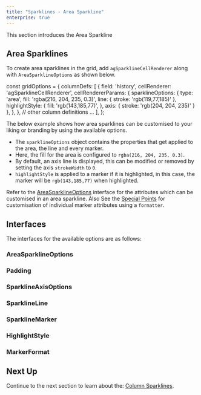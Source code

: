 ```yaml
---
title: "Sparklines - Area Sparkline"
enterprise: true
---
```


This section introduces the Area Sparkline

## Area Sparklines

To create area sparklines in the grid, add `agSparklineCellRenderer` along with `AreaSparklineOptions` as shown below.

<snippet>
const gridOptions = {
    columnDefs: [
        {
            field: 'history',
            cellRenderer: 'agSparklineCellRenderer',
            cellRendererParams: {
                sparklineOptions: {
                    type: 'area',
                    fill: 'rgba(216, 204, 235, 0.3)',
                    line: {
                        stroke: 'rgb(119,77,185)'
                    },
                    highlightStyle: {
                        fill: 'rgb(143,185,77)',
                    },
                    axis: {
                        stroke: 'rgb(204, 204, 235)'
                    }
                },
            },
        },
        // other column definitions ...
    ],
};
</snippet>

The below example shows how area sparklines can be customised to your liking or branding by using the available options.

- The `sparklineOptions` object contains the properties that get applied to the area, the line and every marker.
- Here, the fill for the area is configured to `rgba(216, 204, 235, 0.3)`.
- By default, an axis line is displayed, this can be modified or removed by setting the axis `strokeWidth` to `0`.
- `highlightStyle` is applied to a marker if it is highlighted, in this case, the marker will be `rgb(143,185,77)` when highlighted.

<grid-example title='Area Sparkline' name='area-sparkline' type='generated' options='{ "enterprise": true, "exampleHeight": 585, "modules": ["clientside", "sparklines"] }'></grid-example>

Refer to the [AreaSparklineOptions](/sparklines-area-sparkline/#areasparklineoptions) interface for the attributes which can be customised in an area sparkline.
Also See the [Special Points](/sparklines-special-points) for customisation of individual marker attributes using a `formatter`.

## Interfaces
The interfaces for the available options are as follows:
### AreaSparklineOptions

<api-documentation source='sparklines-area-sparkline/resources/area-sparkline-api.json' section='AreaSparklineOptions'></api-documentation>

### Padding

<api-documentation source='sparklines-area-sparkline/resources/area-sparkline-api.json' section='Padding'></api-documentation>

### SparklineAxisOptions

<api-documentation source='sparklines-area-sparkline/resources/area-sparkline-api.json' section='SparklineAxisOptions'></api-documentation>

### SparklineLine

<api-documentation source='sparklines-area-sparkline/resources/area-sparkline-api.json' section='SparklineLine'></api-documentation>

### SparklineMarker

<api-documentation source='sparklines-area-sparkline/resources/area-sparkline-api.json' section='SparklineMarker'></api-documentation>

### HighlightStyle

<api-documentation source='sparklines-area-sparkline/resources/area-sparkline-api.json' section='HighlightStyle'></api-documentation>

### MarkerFormat

<api-documentation source='sparklines-area-sparkline/resources/area-sparkline-api.json' section='MarkerFormat'></api-documentation>


## Next Up

Continue to the next section to learn about the: [Column Sparklines](/sparklines-column-sparkline/).

